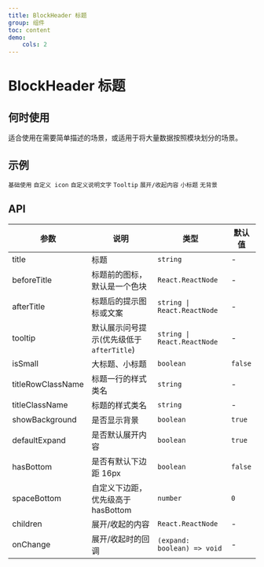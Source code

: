 ```yaml
---
title: BlockHeader 标题
group: 组件
toc: content
demo:
    cols: 2
---
```


# BlockHeader 标题

## 何时使用

适合使用在需要简单描述的场景，或适用于将大量数据按照模块划分的场景。

## 示例

<code src="./demos/basic.tsx">基础使用</code>
<code src="./demos/customIcon.tsx">自定义 icon</code>
<code src="./demos/description.tsx">自定义说明文字</code>
<code src="./demos/tooltip.tsx">Tooltip</code>
<code src="./demos/expand.tsx" description="若存在 `children` 则支持展开">展开/收起内容</code>
<code src="./demos/small.tsx">小标题</code>
<code src="./demos/background.tsx" transform="true">无背景</code>

## API

| 参数              | 说明                                      | 类型                        | 默认值  |
| ----------------- | ----------------------------------------- | --------------------------- | ------- |
| title             | 标题                                      | `string`                    | -       |
| beforeTitle       | 标题前的图标，默认是一个色块              | `React.ReactNode`           | -       |
| afterTitle        | 标题后的提示图标或文案                    | `string \| React.ReactNode` | -       |
| tooltip           | 默认展示问号提示(优先级低于 `afterTitle`) | `string \| React.ReactNode` | -       |
| isSmall           | 大标题、小标题                            | `boolean`                   | `false` |
| titleRowClassName | 标题一行的样式类名                        | `string`                    | -       |
| titleClassName    | 标题的样式类名                            | `string`                    | -       |
| showBackground    | 是否显示背景                              | `boolean`                   | `true`  |
| defaultExpand     | 是否默认展开内容                          | `boolean`                   | `true`  |
| hasBottom         | 是否有默认下边距 16px                     | `boolean`                   | `false` |
| spaceBottom       | 自定义下边距，优先级高于 hasBottom        | `number`                    | `0`     |
| children          | 展开/收起的内容                           | `React.ReactNode`           | -       |
| onChange          | 展开/收起时的回调                         | `(expand: boolean) => void` | -       |
